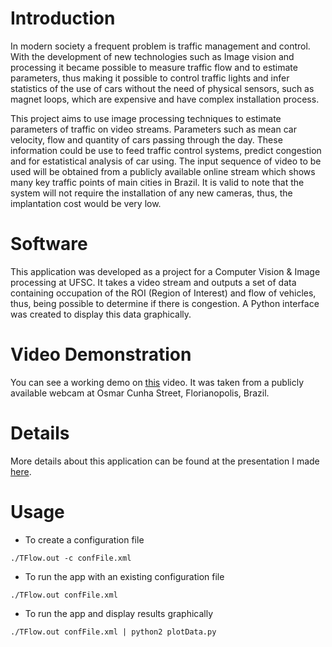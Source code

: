 Introduction
=============

In modern society a frequent problem is traffic management and control. With the development of new technologies such as Image vision and processing it became possible to measure traffic flow and to estimate parameters, thus making it possible to control traffic lights and infer statistics of the use of cars without the need of physical sensors, such as magnet loops, which are expensive and have complex installation process.

This project aims to use image processing techniques to estimate parameters of traffic on video streams. Parameters such as mean car velocity, flow and quantity of cars passing through the day. These information could be use to feed traffic control systems, predict congestion and for estatistical analysis of car using. The input sequence of video to be used will be obtained from a publicly available online stream which shows many key traffic points of main cities in Brazil. It is valid to note that the system will not require the installation of any new cameras, thus, the implantation cost would be very low.


Software
=========

This application was developed as a project for a Computer Vision &  Image processing at UFSC. It takes a video stream and outputs a set of data containing occupation of the ROI (Region of Interest) and flow of vehicles, thus, being possible to determine if there is congestion. A Python interface was created to display this data graphically.


Video Demonstration
====================

You can see a working demo on [this](http://youtu.be/cfmSYyEQi4s) video. It was taken from a publicly available webcam at Osmar Cunha Street, Florianopolis, Brazil.

Details
=======

More details about this application can be found at the presentation I made [here](http://eduardohenriquearnold.github.io/TFlow).

Usage
=====

* To create a configuration file

```
./TFlow.out -c confFile.xml
```

* To run the app with an existing configuration file

```
./TFlow.out confFile.xml
```

* To run the app and display results graphically

```
./TFlow.out confFile.xml | python2 plotData.py
```
